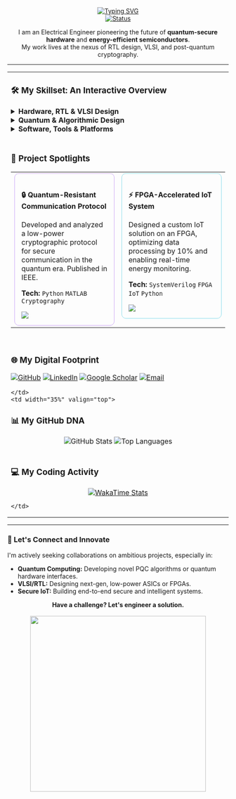 <div align="center">
  <a href="https://github.com/ShaikhEamin">
    <img src="https://readme-typing-svg.herokuapp.com?font=Fira+Code&size=32&pause=1000&color=94E2D5&center=true&width=550&lines=Hi%2C+I'm+Shaikh+Eamin+👋;RTL+Designer+%26+VLSI+Enthusiast;Quantum+Security+Analyst;Building+Tomorrow's+Hardware" alt="Typing SVG" />
  </a>
</div>

<div align="center">
  <a href="#-lets-connect">
    <img src="https://img.shields.io/badge/Status-Open%20to%20Collaboration-blueviolet?style=for-the-badge&logo=github-sponsors" alt="Status"/>
  </a>
</div>

<p align="center">
  I am an Electrical Engineer pioneering the future of <b>quantum-secure hardware</b> and <b>energy-efficient semiconductors</b>.
  <br> My work lives at the nexus of RTL design, VLSI, and post-quantum cryptography.
</p>

---

<table width="100%" border="0">
  <tr>
    <td width="65%" valign="top">
      
### 🛠️ My Skillset: An Interactive Overview
<details>
  <summary><b>Hardware, RTL & VLSI Design</b></summary>
  <p>
    <code>SystemVerilog</code> <code>FPGA Design</code> <code>ASIC Flow</code> <code>Low-Power VLSI</code> <code>PCB Design</code>
  </p>
</details>
<details>
  <summary><b>Quantum & Algorithmic Design</b></summary>
  <p>
    <code>Post-Quantum Cryptography</code> <code>Qiskit</code> <code>Quantum Machine Learning</code> <code>MATLAB</code>
  </p>
</details>
<details>
  <summary><b>Software, Tools & Platforms</b></summary>
  <p>
    <code>Python</code> <code>Rust</code> <code>C++</code> <code>Cadence</code> <code>Git</code> <code>Docker</code> <code>Altium Designer</code>
  </p>
</details>

<br>
      
### 🚀 Project Spotlights
<table width="100%" border="0">
  <tr valign="top">
    <td width="50%">
      <div style="border:1px solid #cba6f7; border-radius:10px; padding:15px;">
        <h4>🔒 Quantum-Resistant Communication Protocol</h4>
        <p>Developed and analyzed a low-power cryptographic protocol for secure communication in the quantum era. Published in IEEE.</p>
        <p><b>Tech:</b> <code>Python</code> <code>MATLAB</code> <code>Cryptography</code></p>
        <a href="[LINK-TO-YOUR-PAPER]"><img src="https://img.shields.io/badge/Read_Paper-e64553?style=flat-square&logo=googlescholar"></a>
      </div>
    </td>
    <td width="50%">
      <div style="border:1px solid #89dceb; border-radius:10px; padding:15px;">
        <h4>⚡ FPGA-Accelerated IoT System</h4>
        <p>Designed a custom IoT solution on an FPGA, optimizing data processing by 10% and enabling real-time energy monitoring.</p>
        <p><b>Tech:</b> <code>SystemVerilog</code> <code>FPGA</code> <code>IoT</code> <code>Python</code></p>
        <a href="[LINK-TO-YOUR-REPO]"><img src="https://img.shields.io/badge/View_Code-4c4f69?style=flat-square&logo=github"></a>
      </div>
    </td>
  </tr>
</table>

<br>

### 🌐 My Digital Footprint
<p align="left">
  <a href="https://github.com/ShaikhEamin"><img src="https://img.shields.io/badge/GitHub-181717?style=flat-square&logo=github&logoColor=white" alt="GitHub"></a>
  <a href="https://www.linkedin.com/in/shaikh-eamin/"><img src="https://img.shields.io/badge/LinkedIn-0A66C2?style=flat-square&logo=linkedin&logoColor=white" alt="LinkedIn"></a>
  <a href="[LINK-TO-YOUR-GOOGLE-SCHOLAR]"><img src="https://img.shields.io/badge/Google_Scholar-4285F4?style=flat-square&logo=googlescholar&logoColor=white" alt="Google Scholar"></a>
  <a href="mailto:Eamineee19@gmail.com"><img src="https://img.shields.io/badge/Email_Me-D14836?style=flat-square&logo=gmail&logoColor=white" alt="Email"></a>
</p>

    </td>
    <td width="35%" valign="top">
      
### 📊 My GitHub DNA
<div align="center">
  <img src="https://github-readme-stats.vercel.app/api?username=ShaikhEamin&show_icons=true&theme=catppuccin_latte&hide_border=true&border_radius=10" alt="GitHub Stats"/>
  <img src="https://github-readme-stats.vercel.app/api/top-langs/?username=ShaikhEamin&layout=compact&theme=catppuccin_latte&hide_border=true&border_radius=10" alt="Top Languages"/>
</div>

<br>
      
### 💻 My Coding Activity
<div align="center">
  <a href="https://wakatime.com/@ShaikhEamin">
    <img src="https://github-readme-stats.vercel.app/api/wakatime?username=ShaikhEamin&theme=catppuccin_latte&hide_border=true&border_radius=10&layout=compact" alt="WakaTime Stats"/>
  </a>
</div>

    </td>
  </tr>
</table>

---

### <a id="-lets-connect"></a>🤝 Let's Connect and Innovate
I'm actively seeking collaborations on ambitious projects, especially in:
-   **Quantum Computing:** Developing novel PQC algorithms or quantum hardware interfaces.
-   **VLSI/RTL:** Designing next-gen, low-power ASICs or FPGAs.
-   **Secure IoT:** Building end-to-end secure and intelligent systems.

<p align="center">
  <b>Have a challenge? Let's engineer a solution.</b>
  <br><br>
  <img src="https://media.giphy.com/media/dy2RaYdX7GzVzvh1Zi/giphy.gif" width="400">
</p>
